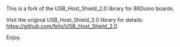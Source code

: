 This is a fork of the USB_Host_Shield_2.0 library for 86Duino boards.

Visit the original USB_Host_Shield_2.0 library for details: https://github.com/felis/USB_Host_Shield_2.0

Enjoy.